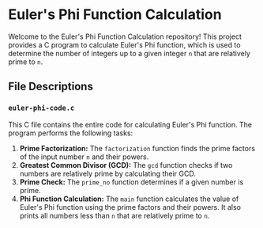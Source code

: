 # Euler's Phi Function Calculation

Welcome to the Euler's Phi Function Calculation repository! This project provides a C program to calculate Euler's Phi function, which is used to determine the number of integers up to a given integer `n` that are relatively prime to `n`.

## File Descriptions

### `euler-phi-code.c`

This C file contains the entire code for calculating Euler's Phi function. The program performs the following tasks:

1. **Prime Factorization:** The `factorization` function finds the prime factors of the input number `n` and their powers.
2. **Greatest Common Divisor (GCD):** The `gcd` function checks if two numbers are relatively prime by calculating their GCD.
3. **Prime Check:** The `prime_no` function determines if a given number is prime.
4. **Phi Function Calculation:** The `main` function calculates the value of Euler's Phi function using the prime factors and their powers. It also prints all numbers less than `n` that are relatively prime to `n`.

